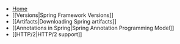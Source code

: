* [Home](https://github.com/spring-projects/spring-framework/wiki)
* [[Versions|Spring Framework Versions]]
* [[Artifacts|Downloading Spring artifacts]]
* [[Annotations in Spring|Spring Annotation Programming Model]]
* [[HTTP/2|HTTP/2 support]]
